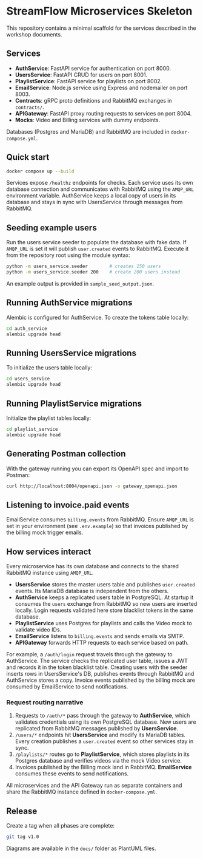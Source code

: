 # StreamFlow Microservices Skeleton

This repository contains a minimal scaffold for the services described in the workshop documents.

## Services
- **AuthService**: FastAPI service for authentication on port 8000.
- **UsersService**: FastAPI CRUD for users on port 8001.
- **PlaylistService**: FastAPI service for playlists on port 8002.
- **EmailService**: Node.js service using Express and nodemailer on port 8003.
- **Contracts**: gRPC proto definitions and RabbitMQ exchanges in `contracts/`.
- **APIGateway**: FastAPI proxy routing requests to services on port 8004.
- **Mocks**: Video and Billing services with dummy endpoints.

Databases (Postgres and MariaDB) and RabbitMQ are included in `docker-compose.yml`.

## Quick start
```bash
docker compose up --build
```
Services expose `/healthz` endpoints for checks. Each service uses its own
database connection and communicates with RabbitMQ using the `AMQP_URL`
environment variable. AuthService keeps a local copy of users in its database
and stays in sync with UsersService through messages from RabbitMQ.

## Seeding example users

Run the users service seeder to populate the database with fake data. If
`AMQP_URL` is set it will publish `user.created` events to RabbitMQ. Execute it
from the repository root using the module syntax:
```bash
python -m users_service.seeder        # creates 150 users
python -m users_service.seeder 200    # create 200 users instead
```
An example output is provided in `sample_seed_output.json`.

## Running AuthService migrations
Alembic is configured for AuthService. To create the tokens table locally:

```bash
cd auth_service
alembic upgrade head
```

## Running UsersService migrations
To initialize the users table locally:

```bash
cd users_service
alembic upgrade head
```

## Running PlaylistService migrations
Initialize the playlist tables locally:

```bash
cd playlist_service
alembic upgrade head
```


## Generating Postman collection
With the gateway running you can export its OpenAPI spec and import to Postman:

```bash
curl http://localhost:8004/openapi.json -o gateway_openapi.json
```

## Listening to invoice.paid events
EmailService consumes `billing.events` from RabbitMQ. Ensure `AMQP_URL` is set
in your environment (see `.env.example`) so that invoices published by the
billing mock trigger emails.

## How services interact

Every microservice has its own database and connects to the shared RabbitMQ
instance using `AMQP_URL`.

- **UsersService** stores the master users table and publishes `user.created`
  events. Its MariaDB database is independent from the others.
- **AuthService** keeps a replicated users table in PostgreSQL. At startup it
  consumes the `users` exchange from RabbitMQ so new users are inserted locally.
  Login requests validated here store blacklist tokens in the same database.
- **PlaylistService** uses Postgres for playlists and calls the Video mock to
  validate video IDs.
- **EmailService** listens to `billing.events` and sends emails via SMTP.
- **APIGateway** forwards HTTP requests to each service based on path.

For example, a `/auth/login` request travels through the gateway to AuthService.
The service checks the replicated user table, issues a JWT and records it in the
token blacklist table. Creating users with the seeder inserts rows in
UsersService's DB, publishes events through RabbitMQ and AuthService stores a
copy. Invoice events published by the billing mock are consumed by EmailService
to send notifications.

### Request routing narrative

1. Requests to `/auth/*` pass through the gateway to **AuthService**, which
   validates credentials using its own PostgreSQL database. New users are
   replicated from RabbitMQ messages published by **UsersService**.
2. `/users/*` endpoints hit **UsersService** and modify its MariaDB tables.
   Every creation publishes a `user.created` event so other services stay in
   sync.
3. `/playlists/*` routes go to **PlaylistService**, which stores playlists in
   its Postgres database and verifies videos via the mock Video service.
4. Invoices published by the Billing mock land in RabbitMQ. **EmailService**
   consumes these events to send notifications.

All microservices and the API Gateway run as separate containers and share the
RabbitMQ instance defined in `docker-compose.yml`.


## Release
Create a tag when all phases are complete:

```bash
git tag v1.0
```

Diagrams are available in the `docs/` folder as PlantUML files.

